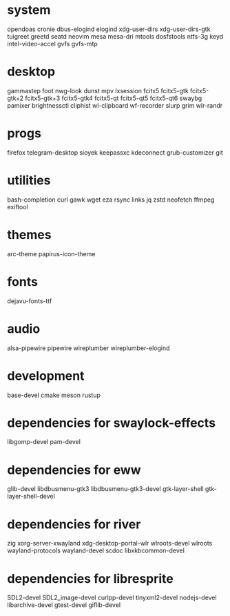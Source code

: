 # system
opendoas
cronie
dbus-elogind
elogind
xdg-user-dirs
xdg-user-dirs-gtk
tuigreet
greetd
seatd
neovim
mesa
mesa-dri
mtools
dosfstools
ntfs-3g
keyd
intel-video-accel
gvfs
gvfs-mtp

# desktop
gammastep
foot
nwg-look
dunst
mpv
lxsession
fcitx5
fcitx5-gtk
fcitx5-gtk+2
fcitx5-gtk+3
fcitx5-gtk4
fcitx5-qt
fcitx5-qt5
fcitx5-qt6
swaybg
pamixer
brightnessctl
cliphist
wl-clipboard
wf-recorder
slurp
grim
wlr-randr

# progs
firefox
telegram-desktop
sioyek
keepassxc
kdeconnect
grub-customizer
git

# utilities
bash-completion
curl
gawk
wget
eza
rsync
links
jq
zstd
neofetch
ffmpeg
exiftool

# themes
arc-theme
papirus-icon-theme

# fonts
dejavu-fonts-ttf

# audio
alsa-pipewire
pipewire
wireplumber
wireplumber-elogind

# development
base-devel
cmake
meson
rustup

# dependencies for swaylock-effects
libgomp-devel
pam-devel

# dependencies for eww
glib-devel
libdbusmenu-gtk3
libdbusmenu-gtk3-devel
gtk-layer-shell
gtk-layer-shell-devel

# dependencies for river
zig
xorg-server-xwayland
xdg-desktop-portal-wlr
wlroots-devel
wlroots
wayland-protocols
wayland-devel
scdoc
libxkbcommon-devel

# dependencies for libresprite
SDL2-devel
SDL2_image-devel
curlpp-devel
tinyxml2-devel
nodejs-devel
libarchive-devel
gtest-devel
giflib-devel
